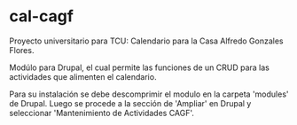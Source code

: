 # cal-cagf
Proyecto universitario para TCU: Calendario para la Casa Alfredo Gonzales Flores.

Modúlo para Drupal, el cual permite las funciones de un CRUD para las actividades que alimenten el calendario.

Para su instalación se debe descomprimir el modulo en la carpeta 'modules' de Drupal.
Luego se procede a la sección de 'Ampliar' en Drupal y seleccionar 'Mantenimiento de Actividades CAGF'.